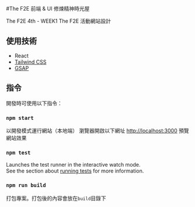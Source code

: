 #The F2E 前端 & UI 修煉精神時光屋

The F2E 4th - WEEK1 The F2E 活動網站設計

## 使用技術

- React
- [Tailwind CSS](https://tailwindcss.com/docs/guides/create-react-app)
- [GSAP](https://greensock.com/react/)

## 指令

開發時可使用以下指令：
### `npm start`

以開發模式運行網站（本地端）
瀏覽器開啟以下網址 [http://localhost:3000](http://localhost:3000) 預覽網站效果


### `npm test`

Launches the test runner in the interactive watch mode.\
See the section about [running tests](https://facebook.github.io/create-react-app/docs/running-tests) for more information.

### `npm run build`

打包專案。打包後的內容會放在`build`目錄下
